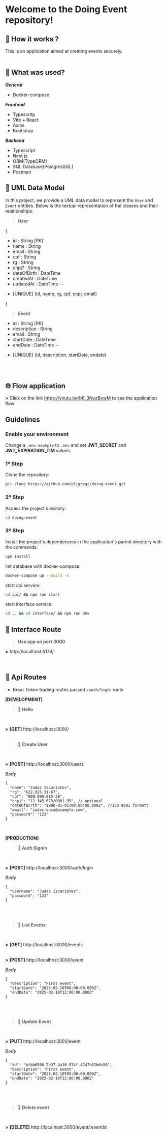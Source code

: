 # Welcome to the Doing Event repository!

## 🤷 How it works ?
This is an application aimed at creating events securely.<br /><br />

## 📜 What was used?

<strong>_General_</strong> <br />
- Docker-compose<br />

<strong>_Frontend_</strong> <br />
- Typescritp<br />
- Vite + React<br />
- Axios<br />
- Bootstrap<br />

<strong>_Backend_</strong> <br />
- Typescript<br />
- Nest.js<br />
- ORM(TypeORM)<br />
- SQL Database(PostgresSQL)<br />
- Postman<br />

## 💾 UML Data Model

In this project, we provide a UML data model to represent the `User` and `Event` entities. Below is the textual representation of the classes and their relationships:

> *__User__*

{
  + id : String [PK]
  + name : String
  + email : String
  + cpf : String
  + rg : String
  + cnpj? : String
  + dateOfBirth : DateTime
  + createdAt : DateTime
  + updatedAt : DateTime
  --
  * [UNIQUE] (id, name, rg, cpf, cnpj, email)


}<br />


> *__Event__*

+ id : String [PK]
+ description : String
+ email : String
+ startDate : DateTime
+ endDate : DateTime
--
* [UNIQUE] (id, description, startDate, endate)

<br />


<br />


## 🌐 Flow application <br />
__>__ Click on the link https://youtu.be/b8_3NyzBowM to see the application flow
<br />

## Guidelines<br />

### Enable your environment
Change a `.env.example` to `.env` and set __JWT_SECRET__ and __JWT_EXPIRATION_TIM__ values.
<br />

### 1º Step
Clone the repository:
  ```bash
  git clone https://github.com/oligregz/doing-event.git
  ```

### 2º Step
Access the project directory:
```bash
cd doing-event
```

### 3º Step
Install the project's dependencies in the application's parent directory with the commands:
```bash
npm install
```
init database with docker-compose:
```bash
docker-compose up --build -d
```

start api service:
```bash
cd api/ && npm run start
```

start interface service:
```bash
cd .. && cd interface/ && npm run dev
```


## 👀 Interface Route <br />

> __Use app on port 3000__

__>__ http://localhost:5173/

<br />


## 📖 Api Routes <br />

* Brear Token trading routes passed `/auth/login` route

__[DEVELOPMENT]__ <br />

> __💈 Hello__
<br />

__>__ __[GET]__ http://localhost:3000/ <br /><br />


> __💈 Create User__
<br />

__>__ __[POST]__ http://localhost:3000/users <br />

*Body*
```
{
  "name": "Judas Iscariotes",
  "rg": "622.025.31-67",
  "cpf": "000.999.815-38",
  "cnpj": "12.345.673/0001-95", // optional
  "dateOfBirth": "1990-01-01T00:00:00.000Z", //ISO 8601 formatt
  "email": "judas.euca@example.com",
  "password": "123"
}
```
<br />

__[PRODUCTION]__ <br />

> __💈 Auth Signin__
<br />

__>__ __[POST]__ http://localhost:3000/auth/login <br />

*Body*
```
{
  "username": "Judas Iscariotes",
  "password": "123"
}
```
<br /><br />


> __💈 List Events__
<br />

__>__ __[GET]__ http://localhost:3000/events  <br /><br />


__>__ __[POST]__ http://localhost:3000/event <br />

*Body*
```
{
  "description": "First event",
  "startDate": "2025-02-10T08:00:00.000Z",
  "endDate": "2025-02-10T12:00:00.000Z"
}

```
<br /><br />

> __💈 Update Event__
<br />

__>__ __[PUT]__ http://localhost:3000/event <br />

*Body*
```
{
  "id": "bfbb6586-2e37-4a16-974f-4247b52b6a90",
  "description": "First event",
  "startDate": "2025-02-10T09:00:00.000Z",
  "endDate": "2025-02-10T12:00:00.000Z"
}
```
<br /><br />

> __💈 Delete event__
<br />

__>__ __[DELETE]__ http://localhost:3000/event/:eventId

<br />
